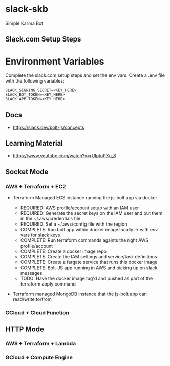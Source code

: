 # slack-skb
Simple Karma Bot

## Slack.com Setup Steps


# Environment Variables

Complete the slack.com setup steps and set the env vars. Create a .env file with the following variables:
```
SLACK_SIGNING_SECRET=<KEY_HERE>
SLACK_BOT_TOKEN=<KEY_HERE>
SLACK_APP_TOKEN=<KEY_HERE>
```

## Docs

 - https://slack.dev/bolt-js/concepts


## Learning Material

 - https://www.youtube.com/watch?v=rUIptoPXu_8


## Socket Mode

### AWS + Terraform + EC2

 - Terraform Managed ECS instance running the js-bolt app via docker
    - REQUIRED: AWS profile/account setup with an IAM user
    - REQUIRED: Generate the secret keys on the IAM user and put them in the ~/.aws/credentials file
    - REQUIRED: Set a ~/.aws/config file with the region
    - COMPLETE: Run bolt app within docker image locally -> with env vars for slack keys
    - COMPLETE: Run terraform commands againts the right AWS profile/account
    - COMPLETE: Create a docker image repo
    - COMPLETE: Create the IAM settings and service/task definitions
    - COMPLETE: Create a fargate service that runs this docker image
    - COMPLETE: Bolt-JS app running in AWS and picking up on slack messages.
    - TODO: Have the docker image tag'd and pushed as part of the terraform apply command

 - Terraform managed MongoDB instance that the js-bolt app can read/write to/from

### GCloud + Cloud Function

## HTTP Mode

### AWS + Terraform + Lambda

### GCloud + Compute Engine
